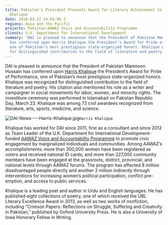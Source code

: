 ```yaml
---
title: Pakistan’s President Presents Award for Literary Achievement to DAI’s Harris
  Khalique
date: 2018-03-27 14:03:00 Z
regions: Asia and the Pacific
projects: Pakistan—AAWAZ Voice and Accountability Programme
clients: U.K. Department for International Development
summary: 'DAI is pleased to announce that the President of Pakistan Mamnoon Hussain
  has conferred upon Harris Khalique the President’s Award for Pride of Performance,
  one of Pakistan’s most prestigious state-organized honors. Khalique was recognized
  for distinguished contribution to the field of literature and poetry. '
---
```


DAI is pleased to announce that the President of Pakistan Mamnoon Hussain has conferred upon [Harris Khalique](https://www.dai.com/who-we-are/our-team/harris-khalique) the President’s Award for Pride of Performance, one of Pakistan’s most prestigious state-organized honors. Khalique was recognized for distinguished contribution to the field of literature and poetry. His citation also mentioned his role as a writer and campaigner in social movements for labor, women, and minority rights. The investiture ceremony was performed in Islamabad on Pakistan Republic Day, March 23. Khalique was among 73 civil awardees recognized from literature, arts, sports, medicine, and science.

![DAI-News----Harris-Khalique.jpg](/uploads/DAI-News----Harris-Khalique.jpg)`Harris Khalique`

Khalique has worked for DAI since 2011, first as a consultant and since 2012 as Team Leader of the U.K. Department for International Development-funded [AAWAZ Voice and Accountability Programme](https://www.dai.com/our-work/projects/pakistan-aawaz-voice-and-accountability-programme) to promote civic engagement by marginalized individuals and communities. Among AAWAZ’s accomplishments: more than 300,000 women have been registered as voters and received national ID cards; and more than 227,000 community members have been engaged at the grassroots, district, provincial, and national levels through AAWAZ forums. The program has affected 8 million disadvantaged people directly and another 2 million indirectly through interventions for increasing women’s political participation, conflict pre-emption, and access to public services.

Khalique is a leading poet and author in Urdu and English languages. He has published eight collections of poetry, one of which received the UBL Literary Excellence Award in 2013, as well as two works of nonfiction, including “Crimson Papers: Reflections on Struggle, Suffering and Creativity in Pakistan,” published by Oxford University Press. He is also a University of Iowa Honorary Fellow in Writing.